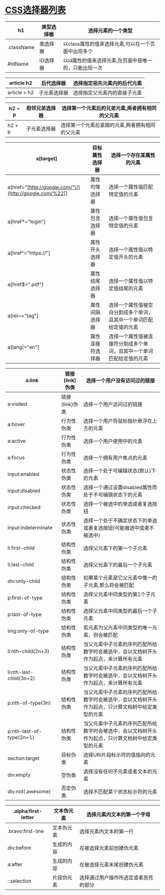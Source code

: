 # [CSS选择器列表](https://www.cnblogs.com/zhanghuiming/p/5037904.html)

| h1         | 类型选择器 | 选择元素的一个类型                                    |
| ---------- | ---------- | ----------------------------------------------------- |
| .className | 类选择器   | 以class属性的值来选择元素,可以在一个页面中出现多个    |
| #idName    | ID选择器   | 以id属性的值来选择元素,在页面中是唯一的，只能出现一次 |



| article h2   | 后代选择器   | 选择指定祖先元素内的后代元素 |
| ------------ | ------------ | ---------------------------- |
| article > h2 | 子元素选择器 | 选择指定父元素内的直接子元素 |



| h2 ~ p | 相邻兄弟选择器 | 选择第一个元素后的兄弟元素,两者拥有相同的父元素 |
| ------ | -------------- | ----------------------------------------------- |
| h2 + p | 子元素选择器   | 选择第一个元素后紧跟的元素,两者拥有相同的父元素 |



| a[target]                                               | 目标属性选择器   | 选择一个存在某属性的元素                                     |
| ------------------------------------------------------- | ---------------- | ------------------------------------------------------------ |
| a[href="[http://google.com/"\]](http://google.com/%22]) | 属性均等选择器   | 选择一个属性值匹配特定值的元素                               |
| a[href*="login"]                                        | 属性包含选择器   | 选择一个属性值包含特定值的元素                               |
| a[href^="https://"]                                     | 属性开头选择器   | 选择一个属性值以特定值开头的元素                             |
| a[href$=".pdf"]                                         | 属性结尾选择器   | 选择一个属性值以特定值结尾的元素                             |
| a[rel~="tag"]                                           | 属性间隔选择器   | 选择一个属性值被空白分割成多个单词，且其中一个单词匹配给定值的元素 |
| a[lang\|="en"]                                          | 属性连接符选择器 | 选择一个属性值被连接符分割成多个单词，且其中一个单词匹配给定值的元素 |



| a:link                   | 链接(link)伪类 | 选择一个用户没有访问过的链接                                 |
| ------------------------ | -------------- | ------------------------------------------------------------ |
| a:visited                | 链接(link)伪类 | 选择一个用户访问过的链接                                     |
| a:hover                  | 行为性伪类     | 选择一个用户将鼠标指针悬浮在上方的元素                       |
| a:active                 | 行为性伪类     | 选择一个用户使用中的元素                                     |
| a:focus                  | 行为性伪类     | 选择一个拥有用户焦点的元素                                   |
| input:enabled            | 状态性伪类     | 选择一个处于可编辑状态(默认)下的元素                         |
| input:disabled           | 状态性伪类     | 选择一个通过设置disabled属性而处于不可编辑状态下的元素       |
| input:checked            | 状态性伪类     | 选择一个被选中的单选或者复选按钮                             |
| input:indeterminate      | 状态性伪类     | 选择一个处于不确定状态下的单选或者复选按钮(可能被选中或者不被选中) |
| li:first-child           | 结构性伪类     | 选择父元素下的第一个子元素                                   |
| li:last-child            | 结构性伪类     | 选择父元素下的最后一个子元素                                 |
| div:only-child           | 结构性伪类     | 如果某个元素是它父元素中惟一的子元素,那么将会被匹配          |
| p:first-of-type          | 结构性伪类     | 选择父元素中同类型的第1个子元素                              |
| p:last-of-type           | 结构性伪类     | 选择父元素中同类型的最后一个子元素                           |
| img:only-of-type         | 结构性伪类     | 若元素为父元素中同类型的唯一元素，则会被匹配                 |
| li:nth-child(2n+3)       | 结构性伪类     | 当父元素中子元素的序列匹配所给数字时会被选中，会以文档树开头作为起点，来计算所有元素 |
| li:nth-last-child(3n+2)  | 结构性伪类     | 当父元素中子元素的序列匹配所给数字时会被选中，会以文档树开头作为起点，来计算所有元素 |
| p:nth-of-type(3n)        | 结构性伪类     | 当父元素中子元素的序列匹配所给数字时会被选中，会以文档树开头作为起点，只计算文档树中给定类型的元素 |
| p:nth-last-of-type(2n+1) | 结构性伪类     | 当父元素中子元素的序列匹配所给数字时会被选中，会以文档树开头作为起点，只计算文档树中给定类型的元素 |
| section:target           | 目标伪类       | 选择URI片段标示符的值指向的元素                              |
| div:empty                | 空伪类         | 选择没有任何子元素或者文本的元素                             |
| div:not(.awesome)        | 否定伪类       | 选择不匹配某个状态标示符的元素                               |



| .alpha:first-letter | 文本伪元素 | 选择元素内文本的第一个字母           |
| ------------------- | ---------- | ------------------------------------ |
| .bravo:first-line   | 文本伪元素 | 选择元素内文本的第一行               |
| div:before          | 生成的内容 | 在被选择元素前创建伪元素             |
| a:after             | 生成的内容 | 在被选择元素末尾创建伪元素           |
| ::selection         | 片段伪元素 | 选择通过用户操作所选定或者高亮的部分 |

 